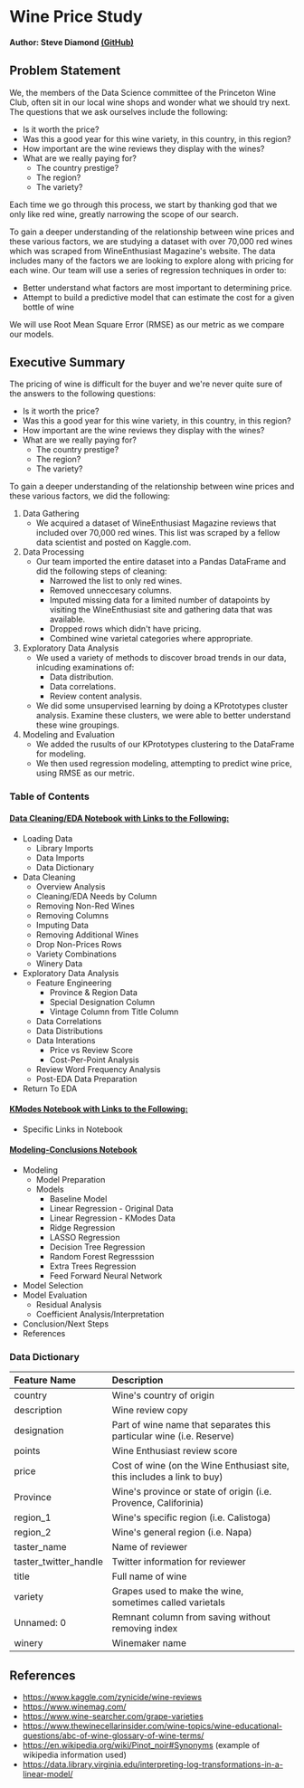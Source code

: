 # Wine Price Study

#### Author: Steve Diamond [(GitHub)](ttps://github.com/ssdiam2000)

## Problem Statement

We, the members of the Data Science committee of the Princeton Wine Club, often sit in our local wine shops and wonder what we should try next. The questions that we ask ourselves include the following:
- Is it worth the price?
- Was this a good year for this wine variety, in this country, in this region?
- How important are the wine reviews they display with the wines?
- What are we really paying for?
    * The country prestige?
    * The region?
    * The variety?

Each time we go through this process, we start by thanking god that we only like red wine, greatly narrowing the scope of our search.

To gain a deeper understanding of the relationship between wine prices and these various factors, we are studying a dataset with over 70,000 red wines which was scraped from WineEnthusiast Magazine's website. The data includes many of the factors we are looking to explore along with pricing for each wine. Our team will use a series of regression techniques in order to:
- Better understand what factors are most important to determining price.
- Attempt to build a predictive model that can estimate the cost for a given bottle of wine

We will use Root Mean Square Error (RMSE) as our metric as we compare our models.

## Executive Summary

The pricing of wine is difficult for the buyer and we're never quite sure of the answers to the following questions:
- Is it worth the price?
- Was this a good year for this wine variety, in this country, in this region?
- How important are the wine reviews they display with the wines?
- What are we really paying for?
    * The country prestige?
    * The region?
    * The variety?

To gain a deeper understanding of the relationship between wine prices and these various factors, we did the following:

1. Data Gathering
    - We acquired a dataset of WineEnthusiast Magazine reviews that included over 70,000 red wines. This list was scraped by a fellow data scientist and posted on Kaggle.com.
2. Data Processing
    - Our team imported the entire dataset into a Pandas DataFrame and did the following steps of cleaning:
        - Narrowed the list to only red wines.
        - Removed unneccesary columns.
        - Imputed missing data for a limited number of datapoints by visiting the WineEnthusiast site and gathering data that was available.
        - Dropped rows which didn't have pricing.
        - Combined wine varietal categories where appropriate.
3. Exploratory Data Analysis
    - We used a variety of methods to discover broad trends in our data, inlcuding examinations of:
        * Data distribution.
        * Data correlations.
        * Review content analysis.
    - We did some unsupervised learning by doing a KPrototypes cluster analysis. Examine these clusters, we were able to better understand these wine groupings.
4. Modeling and Evaluation
    - We added the rusults of our KPrototypes clustering to the DataFrame for modeling.
    - We then used regression modeling, attempting to predict wine price, using RMSE as our metric.


### Table of Contents

#### [Data Cleaning/EDA Notebook with Links to the Following:](DataCleanEDA.ipynb)
- Loading Data
    - Library Imports
    - Data Imports
    - Data Dictionary
- Data Cleaning
    - Overview Analysis
    - Cleaning/EDA Needs by Column
    - Removing Non-Red Wines
    - Removing Columns
    - Imputing Data
    - Removing Additional Wines
    - Drop Non-Prices Rows
    - Variety Combinations
    - Winery Data
- Exploratory Data Analysis
    - Feature Engineering
        - Province & Region Data
        - Special Designation Column
        - Vintage Column from Title Column
    - Data Correlations
    - Data Distributions
    - Data Interations
        - Price vs Review Score
        - Cost-Per-Point Analysis
    - Review Word Frequency Analysis
    - Post-EDA Data Preparation
- Return To EDA

#### [KModes Notebook with Links to the Following:](kmodes.ipynb)
- Specific Links in Notebook

#### [Modeling-Conclusions Notebook](Modeling.ipynb)
- Modeling
    - Model Preparation
    - Models
        - Baseline Model
        - Linear Regression - Original Data
        - Linear Regression - KModes Data
        - Ridge Regression
        - LASSO Regression
        - Decision Tree Regression
        - Random Forest Regresssion
        - Extra Trees Regression
        - Feed Forward Neural Network
- Model Selection
- Model Evaluation
    - Residual Analysis
    - Coefficient Analysis/Interpretation
- Conclusion/Next Steps
- References

### Data Dictionary

|**Feature Name**|**Description**|
|:---|:---|
|country|Wine's country of origin|
|description|Wine review copy|
|designation|Part of wine name that separates this particular wine (i.e. Reserve)|
|points|Wine Enthusiast review score|
|price|Cost of wine (on the Wine Enthusiast site, this includes a link to buy)|
|Province|Wine's province or state of origin (i.e. Provence, Califorinia)|
|region_1|Wine's specific region (i.e. Calistoga)|
|region_2|Wine's general region (i.e. Napa)|
|taster_name|Name of reviewer|
|taster_twitter_handle|Twitter information for reviewer|
|title|Full name of wine|
|variety|Grapes used to make the wine, sometimes called varietals|
|Unnamed: 0|Remnant column from saving without removing index|
|winery|Winemaker name|

## References
- https://www.kaggle.com/zynicide/wine-reviews
- https://www.winemag.com/
- https://www.wine-searcher.com/grape-varieties
- https://www.thewinecellarinsider.com/wine-topics/wine-educational-questions/abc-of-wine-glossary-of-wine-terms/
- https://en.wikipedia.org/wiki/Pinot_noir#Synonyms (example of wikipedia information used)
- https://data.library.virginia.edu/interpreting-log-transformations-in-a-linear-model/
